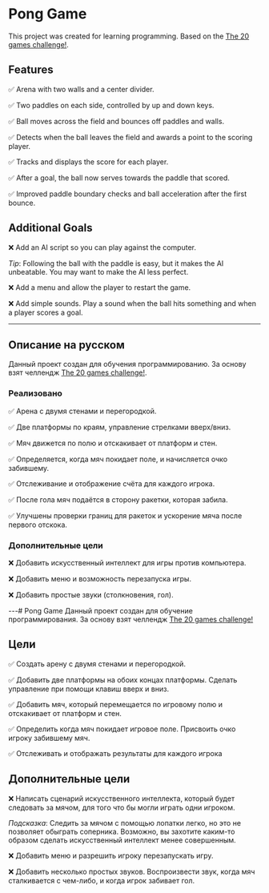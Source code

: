 # Pong Game

This project was created for learning programming. Based on the [The 20 games challenge!](https://20_games_challenge.gitlab.io/).

## Features

:white_check_mark: Arena with two walls and a center divider.

:white_check_mark: Two paddles on each side, controlled by up and down keys.

:white_check_mark: Ball moves across the field and bounces off paddles and walls.

:white_check_mark: Detects when the ball leaves the field and awards a point to the scoring player.

:white_check_mark: Tracks and displays the score for each player.

:white_check_mark: After a goal, the ball now serves towards the paddle that scored.

:white_check_mark: Improved paddle boundary checks and ball acceleration after the first bounce.

## Additional Goals

:x: Add an AI script so you can play against the computer.

*Tip*: Following the ball with the paddle is easy, but it makes the AI unbeatable. You may want to make the AI less perfect.

:x: Add a menu and allow the player to restart the game.

:x: Add simple sounds. Play a sound when the ball hits something and when a player scores a goal.

---

## Описание на русском

Данный проект создан для обучения программированию. За основу взят челлендж [The 20 games challenge!](https://20_games_challenge.gitlab.io/).

### Реализовано

:white_check_mark: Арена с двумя стенами и перегородкой.

:white_check_mark: Две платформы по краям, управление стрелками вверх/вниз.

:white_check_mark: Мяч движется по полю и отскакивает от платформ и стен.

:white_check_mark: Определяется, когда мяч покидает поле, и начисляется очко забившему.

:white_check_mark: Отслеживание и отображение счёта для каждого игрока.

:white_check_mark: После гола мяч подаётся в сторону ракетки, которая забила.

:white_check_mark: Улучшены проверки границ для ракеток и ускорение мяча после первого отскока.

### Дополнительные цели

:x: Добавить искусственный интеллект для игры против компьютера.

:x: Добавить меню и возможность перезапуска игры.

:x: Добавить простые звуки (столкновения, гол).

---# Pong Game 
Данный проект создан для обучение программирования. За основу взят челлендж [The 20 games challenge!](https://20_games_challenge.gitlab.io/)

## Цели

:white_check_mark: Создать арену с двумя стенами и перегородкой.

:white_check_mark: Добавить две платформы на обоих концах платформы. Сделать управление при помощи клавиш вверх и вниз.

:white_check_mark: Добавить мяч, который перемещается по игровому полю и отскакивает от платформ и стен.

 :white_check_mark: Определить когда мяч покидает игровое поле. Присвоить очко игроку забившему мяч.

 :white_check_mark: Отслеживать и отображать результаты для каждого игрока

 ## Дополнительные цели

 :x: Написать сценарий искусственного интеллекта, который будет следовать за мячом, для того что бы могли играть одни игроком.

*Подсказка*: Следить за мячом с помощью лопатки легко, но это не позволяет обыграть соперника. Возможно, вы захотите каким-то образом сделать искусственный интеллект менее совершенным.

 :x: Добавить меню и разрешить игроку перезапускать игру.

 :x: Добавить несколько простых звуков. Воспроизвести звук, когда мяч сталкивается с чем-либо, и когда игрок забивает гол.
